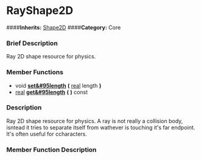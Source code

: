 #  RayShape2D  
####**Inherits:** [Shape2D](class_shape2d)
####**Category:** Core

###  Brief Description  
Ray 2D shape resource for physics.

###  Member Functions 
  * void  **[set&#95length](#set_length)**  **(** [real](class_real) length  **)**
  * [real](class_real)  **[get&#95length](#get_length)**  **(** **)** const

###  Description  
Ray 2D shape resource for physics. A ray is not really a collision body, isntead it tries to separate itself from wathever is touching it's far endpoint. It's often useful for ccharacters.

###  Member Function Description  

